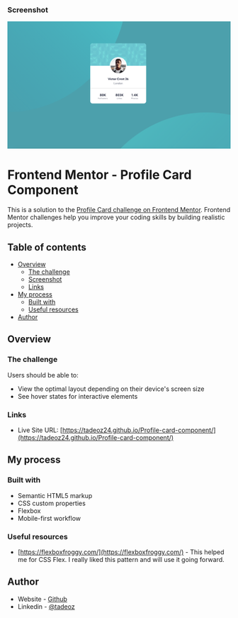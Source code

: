 ### Screenshot

![](./images/Screenshot%202023-01-18%20at%2002.34.03.png)

# Frontend Mentor - Profile Card Component

This is a solution to the [Profile Card challenge on Frontend Mentor](https://www.frontendmentor.io/challenges/order-summary-component-QlPmajDUj). Frontend Mentor challenges help you improve your coding skills by building realistic projects.

## Table of contents

- [Overview](#overview)
  - [The challenge](#the-challenge)
  - [Screenshot](#screenshot)
  - [Links](#links)
- [My process](#my-process)
  - [Built with](#built-with)
  - [Useful resources](#useful-resources)
- [Author](#author)

## Overview

### The challenge

Users should be able to:

- View the optimal layout depending on their device's screen size
- See hover states for interactive elements

### Links

- Live Site URL: [https://tadeoz24.github.io/Profile-card-component/](https://tadeoz24.github.io/Profile-card-component/)

## My process

### Built with

- Semantic HTML5 markup
- CSS custom properties
- Flexbox
- Mobile-first workflow

### Useful resources

- [https://flexboxfroggy.com/](https://flexboxfroggy.com/) - This helped me for CSS Flex. I really liked this pattern and will use it going forward.

## Author

- Website - [Github](https://github.com/Tadeoz24/NFT-Preview-Card-Component)
- Linkedin - [@tadeoz](https://www.linkedin.com/in/tadeoz/)

